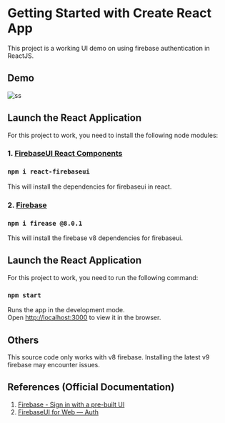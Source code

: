 # Getting Started with Create React App
This project is a working UI demo on using firebase authentication in ReactJS.

## Demo
![ss](https://user-images.githubusercontent.com/45277717/136733283-3de1bcb4-b622-4ec6-a720-45b501c1192d.PNG)

## Launch the React Application
For this project to work, you need to install the following node modules:
### 1. [FirebaseUI React Components](https://www.npmjs.com/package/firebaseui)
### `npm i react-firebaseui`
This will install the dependencies for firebaseui in react.

### 2. [Firebase](https://www.npmjs.com/package/firebase/v/8.0.1)
### `npm i firease @8.0.1`
This will install the firebase v8 dependencies for firebaseui.

## Launch the React Application
For this project to work, you need to run the following command:
### `npm start`
Runs the app in the development mode.\
Open [http://localhost:3000](http://localhost:3000) to view it in the browser.

## Others
This source code only works with v8 firebase. Installing the latest v9 firebase may encounter issues.

## References (Official Documentation)
1. [Firebase - Sign in with a pre-built UI](https://firebase.google.com/docs/auth/web/firebaseui)
2. [FirebaseUI for Web — Auth](https://www.npmjs.com/package/firebaseui)

